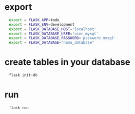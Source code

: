 # export
```bash
  export = FLASK_APP=todo
  export = FLASK_ENV=development
  export = FLASK_DATABASE_HOST='localhost'
  export = FLASK_DATABASE_USER='user_mysql'
  export = FLASK_DATABASE_PASSWORD='password_mysql'
  export = FLASK_DATABASE="name_database"
```

# create tables in your database
```bash
  flask init-db
```

# run
```bash 
  flask run
```

